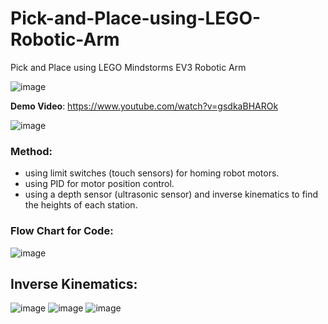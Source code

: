 # Pick-and-Place-using-LEGO-Robotic-Arm
Pick and Place using LEGO Mindstorms EV3 Robotic Arm

![image](https://github.com/haris-mujeeb/Pick-and-Place-using-LEGO-Robotic-Arm/assets/57053470/121bcf12-1677-4933-8641-552847b983e2)

**Demo Video**: https://www.youtube.com/watch?v=gsdkaBHAROk

![image](https://github.com/haris-mujeeb/Pick-and-Place-using-LEGO-Robotic-Arm/assets/57053470/42f4b443-817b-40ae-8994-c3ea02f88c8f)

### Method:
- using limit switches (touch sensors) for homing robot motors.
- using PID for motor position control.
- using a depth sensor (ultrasonic sensor) and inverse kinematics to find the heights of each station.

### Flow Chart for Code:
![image](https://github.com/haris-mujeeb/Pick-and-Place-using-LEGO-Robotic-Arm/assets/57053470/6a446db0-0142-4796-881a-8a1b74039338)

## Inverse Kinematics:
![image](https://github.com/haris-mujeeb/Pick-and-Place-using-LEGO-Robotic-Arm/assets/57053470/df17579a-201e-4809-a29f-e7124bccda04)
![image](https://github.com/haris-mujeeb/Pick-and-Place-using-LEGO-Robotic-Arm/assets/57053470/12c25d78-ac55-421e-b476-0fca331b3c1a)
![image](https://github.com/haris-mujeeb/Pick-and-Place-using-LEGO-Robotic-Arm/assets/57053470/7af282af-6554-4cd5-8c71-fc6abce6d45c)
